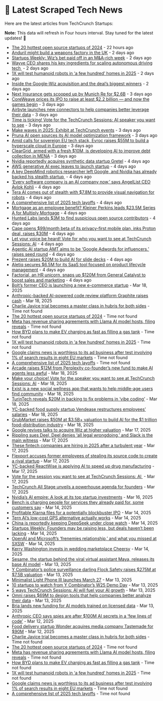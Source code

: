 
# 📰 Latest Scraped Tech News

Here are the latest articles from TechCrunch Startups:

**Note:** This data will refresh in Four hours interval. Stay tuned for the latest updates! 🔄
- [The 20 hottest open source startups of 2024](https://techcrunch.com/2025/03/22/the-20-hottest-open-source-startups-of-2024/) - 22 hours ago
- [Anduril might build a weapons factory in the UK](https://techcrunch.com/2025/03/21/anduril-might-build-a-weapons-factory-in-the-uk/) - 2 days ago
- [Startups Weekly: Wiz’s bet paid off in an M&A-rich week](https://techcrunch.com/2025/03/21/startups-weekly-wizs-bet-paid-off-in-an-ma-rich-week/) - 2 days ago
- [Wayve CEO shares his key ingredients for scaling autonomous driving tech ](https://techcrunch.com/2025/03/21/wayve-ceo-shares-his-key-ingredients-for-scaling-autonomous-driving-tech/) - 2 days ago
- [1X will test humanoid robots in ‘a few hundred’ homes in 2025](https://techcrunch.com/2025/03/21/1x-will-test-humanoid-robots-in-a-few-hundred-homes-in-2025/) - 2 days ago
- [Inside the Google-Wiz acquisition and the deal’s biggest winners](https://techcrunch.com/podcast/inside-the-google-wiz-acquisition-and-the-deals-biggest-winners/) - 2 days ago
- [Next Insurance gets scooped up by Munich Re for $2.6B](https://techcrunch.com/2025/03/20/next-insurance-gets-scooped-up-by-munich-re-for-2-6b/) - 3 days ago
- [CoreWeave prices its IPO to raise at least $2.2 billion — and now the games begin](https://techcrunch.com/2025/03/20/coreweave-prices-its-ipo-to-raise-at-least-2-2-billion-and-now-the-games-begin/) - 3 days ago
- [Airbyte launches new connectors to help companies better leverage their data](https://techcrunch.com/2025/03/20/airbyte-launches-new-connectors-to-help-companies-better-leverage-their-data/) - 3 days ago
- [Time is ticking! Vote for the TechCrunch Sessions: AI speaker you want to see](https://techcrunch.com/2025/03/20/time-is-ticking-vote-for-the-techcrunch-sessions-ai-speaker-you-want-to-see/) - 3 days ago
- [Make waves in 2025: Exhibit at TechCrunch events](https://techcrunch.com/2025/03/20/make-waves-in-2025-exhibit-at-techcrunch-events/) - 3 days ago
- [Pruna AI open sources its AI model optimization framework](https://techcrunch.com/2025/03/20/pruna-ai-open-sources-its-ai-model-optimization-framework/) - 3 days ago
- [Amid calls for sovereign EU tech stack, Evroc raises $55M to build a hyperscale cloud in Europe](https://techcrunch.com/2025/03/20/amid-calls-for-sovereign-eu-tech-stack-evroc-raises-55m-to-build-a-hyperscale-cloud-in-europe/) - 3 days ago
- [ClearGrid, armed with a fresh $10M, is developing AI to improve debt collection in MENA](https://techcrunch.com/2025/03/19/cleargrid-armed-with-10m-uses-ai-to-fix-debt-collection-in-mena/) - 3 days ago
- [Nvidia reportedly acquires synthetic data startup Gretel](https://techcrunch.com/2025/03/19/nvidia-reportedly-acquires-synthetic-data-startup-gretel/) - 4 days ago
- [AWS generative AI exec leaves to launch startup](https://techcrunch.com/2025/03/19/aws-generative-ai-exec-leaves-to-launch-startup/) - 4 days ago
- [A key DeepMind robotics researcher left Google, and Nvidia has already backed his stealth startup ](https://techcrunch.com/2025/03/19/a-key-deepmind-robotics-researcher-left-google-and-nvidia-has-already-backed-his-stealth-startup/) - 4 days ago
- [‘Every software company is an AI company now,’ says AngelList CEO Avlok Kohli](https://techcrunch.com/podcast/every-software-company-is-an-ai-company-now-says-angellist-ceo-avlok-kohli/) - 4 days ago
- [Tera AI comes out of stealth with $7.8M to provide visual navigation for robots](https://techcrunch.com/2025/03/19/teraai-comes-out-of-stealth-with-7-8m-to-provide-visual-navigation-for-robots/) - 4 days ago
- [A comprehensive list of 2025 tech layoffs](https://techcrunch.com/2025/03/19/tech-layoffs-2025-list/) - 4 days ago
- [Mortgage as an employee benefit? Kleiner Perkins leads $23.5M Series A for Multiply Mortgage](https://techcrunch.com/2025/03/19/mortgage-as-an-employee-benefit-kleiner-perkins-leads-23-5m-series-a-for-multiply-mortgage/) - 4 days ago
- [Hunted Labs lands $3M to find suspicious open source contributors](https://techcrunch.com/2025/03/19/hunted-labs-lands-3m-to-find-suspicious-open-source-contributors/) - 4 days ago
- [Cape opens $99/month beta of its privacy-first mobile plan, inks Proton deal, raises $30M](https://techcrunch.com/2025/03/19/cape-opens-99-month-beta-of-its-privacy-first-mobile-plan-inks-proton-deal-raises-30m/) - 4 days ago
- [Let your voice be heard! Vote for who you want to see at TechCrunch Sessions: AI](https://techcrunch.com/2025/03/19/let-your-voice-be-heard-vote-for-who-you-want-to-see-at-techcrunch-sessions-ai/) - 4 days ago
- [Agentic AI startup AMT aims to be ‘Google Adwords for influencers,’ raises seed round](https://techcrunch.com/2025/03/19/agentic-ai-startup-amt-aims-to-be-google-adwords-for-influencers-raises-seed-round/) - 4 days ago
- [Prezent raises $20M to build AI for slide decks](https://techcrunch.com/2025/03/19/prezent-raises-20m-to-build-ai-for-slide-decks/) - 4 days ago
- [Aletiq secures $6.5M for its SaaS tool focused on product lifecycle management](https://techcrunch.com/2025/03/19/aletiq-secures-65m-for-its-saas-tool-focused-on-product-lifecycle-management/) - 4 days ago
- [Factorial, an HR unicorn, snaps up $120M from General Catalyst to boost sales and marketing](https://techcrunch.com/2025/03/19/factorial-snaps-up-120m-from-general-catalyst-to-boost-its-hr-sales-and-marketing/) - 4 days ago
- [Bolt’s former CEO is launching a new e-commerce startup](https://techcrunch.com/2025/03/18/bolts-former-ceo-is-launching-a-new-e-commerce-startup/) - Mar 18, 2025
- [Anthropic-backed AI-powered code review platform Graphite raises cash](https://techcrunch.com/2025/03/18/anthropic-backed-ai-powered-code-review-platform-graphite-raises-cash/) - Mar 18, 2025
- [Charlie Javice trial becomes a master class in hubris for both sides](https://techcrunch.com/2025/03/22/charlie-javice-trial-becomes-a-master-class-in-hubris-for-both-sides/) - Time not found
- [The 20 hottest open source startups of 2024](https://techcrunch.com/2025/03/22/the-20-hottest-open-source-startups-of-2024/) - Time not found
- [Meta has revenue sharing agreements with Llama AI model hosts, filing reveals](https://techcrunch.com/2025/03/21/meta-has-revenue-sharing-agreements-with-llama-ai-model-hosts-filing-reveals/) - Time not found
- [How BYD plans to make EV charging as fast as filling a gas tank](https://techcrunch.com/2025/03/21/how-byd-plans-to-make-ev-charging-as-fast-as-filling-a-gas-tank/) - Time not found
- [1X will test humanoid robots in ‘a few hundred’ homes in 2025](https://techcrunch.com/2025/03/21/1x-will-test-humanoid-robots-in-a-few-hundred-homes-in-2025/) - Time not found
- [Google claims news is worthless to its ad business after test involving 1% of search results in eight EU markets](https://techcrunch.com/2025/03/21/google-claims-news-is-worthless-to-its-ad-business-after-test-involving-1-of-search-results-in-eight-eu-markets/) - Time not found
- [A comprehensive list of 2025 tech layoffs](https://techcrunch.com/2025/03/19/tech-layoffs-2025-list/) - Time not found
- [Arcade raises $12M from Perplexity co-founder’s new fund to make AI agents less awful](https://techcrunch.com/2025/03/18/arcade-raises-12m-from-perplexity-co-founders-new-fund-to-make-ai-agents-less-awful/) - Mar 18, 2025
- [Make your choice! Vote for the speaker you want to see at TechCrunch Sessions: AI](https://techcrunch.com/2025/03/18/make-your-choice-vote-for-the-speaker-you-want-to-see-at-techcrunch-sessions-ai/) - Mar 18, 2025
- [Exist is a new social wellness app that wants to help middle-age users find community](https://techcrunch.com/2025/03/18/exist-is-a-new-social-wellness-app-that-wants-to-help-middle-age-users-find-community/) - Mar 18, 2025
- [TurinTech reveals $20M in backing to fix problems in ‘vibe coding’](https://techcrunch.com/2025/03/18/turintech-reveals-20m-in-backing-to-fix-problems-in-vibe-coding/) - Mar 18, 2025
- [YC-backed food supply startup Vendease restructures employees’ salaries](https://techcrunch.com/2025/03/18/vendease-restructures-employees-salaries/) - Mar 18, 2025
- [GrubMarket raises $50M at $3.5B+ valuation to build AI for the $1 trillion food-distribution industry](https://techcrunch.com/2025/03/18/grubmarket-raises-50m-at-a-3-5b-valuation-to-build-ai-for-the-1-trillion-food-distribution-industry/) - Mar 18, 2025
- [Google revives talks to acquire Wiz at higher valuation](https://techcrunch.com/2025/03/17/google-revives-talks-to-acquire-wiz-at-higher-valuation/) - Mar 17, 2025
- [Rippling sues Deel, Deel denies ‘all legal wrongdoing,’ and Slack is the main witness](https://techcrunch.com/2025/03/17/rippling-sues-deel-deel-denies-all-legal-wrongdoing-and-slack-is-the-main-witness/) - Mar 17, 2025
- [These fintech companies are hiring in 2025 after a turbulent year](https://techcrunch.com/2025/03/17/these-fintech-companies-are-hiring-in-2025-after-a-turbulent-year/) - Mar 17, 2025
- [Flexport accuses former employees of stealing its source code to create a rival startup](https://techcrunch.com/2025/03/17/flexport-accuses-former-employees-of-stealing-its-source-code-to-create-a-rival-startup/) - Mar 17, 2025
- [YC-backed ReactWise is applying AI to speed up drug manufacturing](https://techcrunch.com/2025/03/17/yc-backed-reactwise-is-applying-ai-to-speed-up-drug-manufacturing/) - Mar 17, 2025
- [Vote for the session you want to see at TechCrunch Sessions: AI ](https://techcrunch.com/2025/03/17/vote-for-the-session-you-want-to-see-at-techcrunch-session-ai/) - Mar 17, 2025
- [TechCrunch All Stage unveils a powerhouse agenda for founders](https://techcrunch.com/2025/03/17/techcrunch-all-stage-unveils-a-powerhouse-agenda-for-founders/) - Mar 17, 2025
- [Nvidia’s AI empire: A look at its top startup investments](https://techcrunch.com/2025/03/16/nvidias-ai-empire-a-look-at-its-top-startup-investments/) - Mar 16, 2025
- [Bench is charging people for services they already paid for, some customers say](https://techcrunch.com/2025/03/14/bench-is-charging-people-for-services-they-already-paid-for-some-customers-say/) - Mar 14, 2025
- [Profitable Klarna files for a potentially blockbuster IPO](https://techcrunch.com/2025/03/14/profitable-klarna-files-for-a-potentially-blockbuster-ipo/) - Mar 14, 2025
- [Tern AI’s low-cost GPS alternative actually works](https://techcrunch.com/2025/03/14/tern-ais-low-cost-gps-alternative-actually-works/) - Mar 14, 2025
- [China is reportedly keeping DeepSeek under close watch](https://techcrunch.com/2025/03/14/china-is-reportedly-keeping-deepseek-under-close-watch/) - Mar 14, 2025
- [Startups Weekly: Founders may be raising less, but deals haven’t been lacking](https://techcrunch.com/2025/03/14/startups-weekly-founders-may-be-raising-less-but-deals-havent-been-lacking/) - Mar 14, 2025
- [OpenAI and Microsoft’s ‘frenemies relationship,’ and what you missed at SXSW](https://techcrunch.com/podcast/openai-and-microsofts-frenemies-relationship-and-what-you-missed-at-sxsw/) - Mar 14, 2025
- [Kerry Washington invests in wedding marketplace Cheersy](https://techcrunch.com/2025/03/14/kerry-washington-invests-in-wedding-marketplace-cheersy/) - Mar 14, 2025
- [Sesame, the startup behind the viral virtual assistant Maya, releases its base AI model](https://techcrunch.com/2025/03/13/sesame-the-startup-behind-the-viral-virtual-assistant-maya-releases-its-base-ai-model/) - Mar 13, 2025
- [Y Combinator’s police surveillance darling Flock Safety raises $275M at $7.5B valuation](https://techcrunch.com/2025/03/13/y-combinators-police-surveillance-darling-flock-safety-raises-275m-at-7-5b-valuation/) - Mar 13, 2025
- [Minimalist Light Phone III launches March 27](https://techcrunch.com/2025/03/13/minimalist-light-phone-iii-launches-march-27/) - Mar 13, 2025
- [10 startups to watch from Y Combinator’s W25 Demo Day](https://techcrunch.com/2025/03/13/10-startups-to-watch-from-y-combinators-w25-demo-day/) - Mar 13, 2025
- [5 ways TechCrunch Sessions: AI will fuel your AI growth](https://techcrunch.com/2025/03/13/5-ways-techcrunch-sessions-ai-will-fuel-your-ai-growth/) - Mar 13, 2025
- [Omni raises $69M to design tools that help companies better analyze their data](https://techcrunch.com/2025/03/13/omni-is-designing-tools-to-help-companies-make-data-driven-decisions/) - Mar 13, 2025
- [Bria lands new funding for AI models trained on licensed data](https://techcrunch.com/2025/03/13/bria-lands-new-funding-for-ai-models-trained-on-licensed-data/) - Mar 13, 2025
- [Anthropic CEO says spies are after $100M AI secrets in a ‘few lines of code’](https://techcrunch.com/2025/03/12/anthropic-ceo-says-spies-are-after-100m-ai-secrets-in-a-few-lines-of-code/) - Mar 12, 2025
- [Food delivery startup Wonder acquires media company Tastemade for $90M](https://techcrunch.com/2025/03/12/food-delivery-startup-wonder-acquires-media-company-tastemade-for-90m/) - Mar 12, 2025
- [Charlie Javice trial becomes a master class in hubris for both sides](https://techcrunch.com/2025/03/22/charlie-javice-trial-becomes-a-master-class-in-hubris-for-both-sides/) - Time not found
- [The 20 hottest open source startups of 2024](https://techcrunch.com/2025/03/22/the-20-hottest-open-source-startups-of-2024/) - Time not found
- [Meta has revenue sharing agreements with Llama AI model hosts, filing reveals](https://techcrunch.com/2025/03/21/meta-has-revenue-sharing-agreements-with-llama-ai-model-hosts-filing-reveals/) - Time not found
- [How BYD plans to make EV charging as fast as filling a gas tank](https://techcrunch.com/2025/03/21/how-byd-plans-to-make-ev-charging-as-fast-as-filling-a-gas-tank/) - Time not found
- [1X will test humanoid robots in ‘a few hundred’ homes in 2025](https://techcrunch.com/2025/03/21/1x-will-test-humanoid-robots-in-a-few-hundred-homes-in-2025/) - Time not found
- [Google claims news is worthless to its ad business after test involving 1% of search results in eight EU markets](https://techcrunch.com/2025/03/21/google-claims-news-is-worthless-to-its-ad-business-after-test-involving-1-of-search-results-in-eight-eu-markets/) - Time not found
- [A comprehensive list of 2025 tech layoffs](https://techcrunch.com/2025/03/19/tech-layoffs-2025-list/) - Time not found